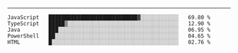 ---

<!--START_SECTION:waka-->
```text
JavaScript   ████████████████████████████▓░░░░░░░░░░░░   69.80 % 
TypeScript   █████▒░░░░░░░░░░░░░░░░░░░░░░░░░░░░░░░░░░░   12.90 % 
Java         ███░░░░░░░░░░░░░░░░░░░░░░░░░░░░░░░░░░░░░░   06.95 % 
PowerShell   ██░░░░░░░░░░░░░░░░░░░░░░░░░░░░░░░░░░░░░░░   04.65 % 
HTML         █░░░░░░░░░░░░░░░░░░░░░░░░░░░░░░░░░░░░░░░░   02.76 % 
```
<!--END_SECTION:waka-->


[linkedin]: https://www.linkedin.com/in/mohamed-elh/

